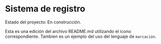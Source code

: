 <h1>Sistema de registro</h1>

Estado del proyecto: En construcción.

Esta es una edición del archivo README.md utilizando el icono correspondiente.
Tambien es un ejemplo del uso del lenguaje de ``marcación``. 
